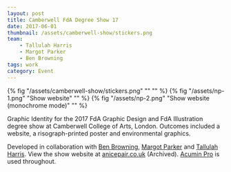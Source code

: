 ```yaml
---
layout: post
title: Camberwell FdA Degree Show 17
date: 2017-06-01
thumbnail: /assets/camberwell-show/stickers.png
team: 
    - Tallulah Harris
    - Margot Parker
    - Ben Browning
tags: work
category: Event
---
```


{% fig "/assets/camberwell-show/stickers.png" "" "" %}
{% fig "/assets/np-1.png" "Show website" "" %}
{% fig "/assets/np-2.png" "Show website (monochrome mode)" "" %}

Graphic Identity for the 2017 FdA Graphic Design and FdA Illustration degree show at Camberwell College of Arts, London. Outcomes included a website, a risograph-printed poster and environmental graphics.

Developed in collaboration with [Ben Browning](http://brwnng.com/), [Margot Parker](http://margotparker.tumblr.com/) and [Tallulah Harris](https://www.tallulahharris.com/). View the show website at [anicepair.co.uk](https://awesomephant.github.io/desktop-website/) (Archived). [Acumin Pro](https://acumin.typekit.com/) is used throughout.